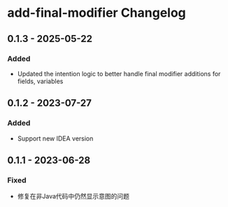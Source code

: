<!-- Keep a Changelog guide -> https://keepachangelog.com -->

# add-final-modifier Changelog

## 0.1.3 - 2025-05-22

### Added
- Updated the intention logic to better handle final modifier additions for fields, variables

## 0.1.2 - 2023-07-27

### Added
- Support new IDEA version


## 0.1.1 - 2023-06-28

### Fixed
- 修复在非Java代码中仍然显示意图的问题

